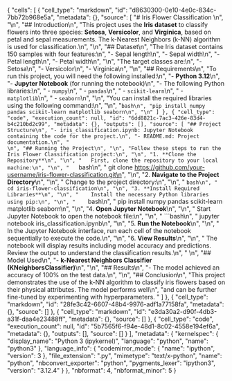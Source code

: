 {
 "cells": [
  {
   "cell_type": "markdown",
   "id": "d8630300-0e10-4e0c-834c-7bb72b968e5a",
   "metadata": {},
   "source": [
    "# Iris Flower Classification \n",
    "\n",
    "## Introduction\n",
    "This project uses the **Iris dataset** to classify flowers into three species: **Setosa**, **Versicolor**, and **Virginica**, based on petal and sepal measurements. The k-Nearest Neighbors (k-NN) algorithm is used for classification.\n",
    "\n",
    "## Dataset\n",
    "The Iris dataset contains 150 samples with four features:\n",
    "- Sepal length\n",
    "- Sepal width\n",
    "- Petal length\n",
    "- Petal width\n",
    "\n",
    "The target classes are:\n",
    "- Setosa\n",
    "- Versicolor\n",
    "- Virginica\n",
    "\n",
    "## Requirements\n",
    "To run this project, you will need the following installed:\n",
    "- **Python 3.12**\n",
    "- **Jupyter Notebook** (for running the notebook)\n",
    "- The following Python libraries:\n",
    "  - `numpy`\n",
    "  - `pandas`\n",
    "  - `scikit-learn`\n",
    "  - `matplotlib`\n",
    "  - `seaborn`\n",
    "\n",
    "You can install the required libraries using the following command:\n",
    "\n",
    "```bash\n",
    "pip install numpy pandas scikit-learn matplotlib seaborn\n",
    "\n"
   ]
  },
  {
   "cell_type": "code",
   "execution_count": null,
   "id": "6dd8821c-7ac3-426e-83d4-b4c210bd2c99",
   "metadata": {},
   "outputs": [],
   "source": [
    "## Project Structure\n",
    "- iris_classification.ipynb: Jupyter Notebook containing the code for the project.\n",
    "- README.md: Project documentation.\n",
    "                                                                                                                                                                                                                     \n",
    "## Running the Project\n",
    "\n",
    "Follow these steps to run the Iris Flower Classification project:\n",
    "\n",
    "1. **Clone the Repository**\n",
    "\n",
    "   First, clone the repository to your local machine:\n",
    "\n",
    "   ```bash\n",
    "   git clone https://github.com/your-username/iris-flower-classification.git\n",
    "\n",
    "2. **Navigate to the Project Directory**\n",
    "\n",
    "    Change to the project directory:\n",
    "\n",
    "    ```bash\n",
    "    cd iris-flower-classification\n",
    "\n",
    "3. **Install Required Libraries**\n",
    "\n",
    "    Install the necessary Python libraries using pip:\n",
    "\n",
    "    ```bash\n",
    "    pip install numpy pandas scikit-learn matplotlib seaborn\n",
    "\n",
    "4. **Open Jupyter Notebook**\n",
    "\n",
    "    Start Jupyter Notebook to open the notebook file:\n",
    "\n",
    "    ```bash\n",
    "    jupyter notebook iris_classification.ipynb\n",
    "\n",
    "5. **Run the Notebook**\n",
    "\n",
    "    In the Jupyter Notebook interface, run each cell of the notebook sequentially to execute the code.\n",
    "\n",
    "6. **View Results**\n",
    "\n",
    "    The notebook will display results including model accuracy and predictions. Review the output to understand the classification results.\n",
    "    \n",
    "## Model Used\n",
    "- **k-Nearest Neighbors Classifier (KNeighborsClassifier)**\n",
    "\n",
    "## Results\n",
    "- The model achieved an accuracy of 100% on the test data.\n",
    "\n",
    "## Conclusion\n",
    "This project demonstrates the use of the k-NN algorithm to classify iris flowers based on their physical attributes. The model performs well\n",
    "and can be further fine-tuned by experimenting with hyperparameters.  "
   ]
  },
  {
   "cell_type": "markdown",
   "id": "28fe3c42-6607-48b4-9976-adf1a77158fa",
   "metadata": {},
   "source": []
  },
  {
   "cell_type": "markdown",
   "id": "e3da30a2-d90f-4db3-a31f-daa4e23488ff",
   "metadata": {},
   "source": []
  },
  {
   "cell_type": "code",
   "execution_count": null,
   "id": "5b7565f6-f94e-48d1-8c02-4558e194ef6a",
   "metadata": {},
   "outputs": [],
   "source": []
  }
 ],
 "metadata": {
  "kernelspec": {
   "display_name": "Python 3 (ipykernel)",
   "language": "python",
   "name": "python3"
  },
  "language_info": {
   "codemirror_mode": {
    "name": "ipython",
    "version": 3
   },
   "file_extension": ".py",
   "mimetype": "text/x-python",
   "name": "python",
   "nbconvert_exporter": "python",
   "pygments_lexer": "ipython3",
   "version": "3.12.4"
  }
 },
 "nbformat": 4,
 "nbformat_minor": 5
}
